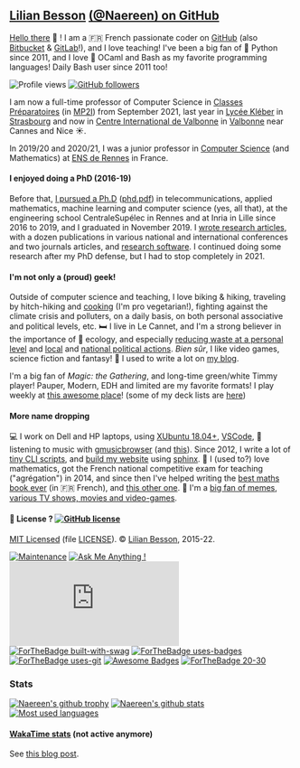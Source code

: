 ## [Lilian Besson](https://perso.crans.org/besson/) [(@Naereen) on GitHub](https://naereen.github.io/)

[Hello there](https://www.youtube.com/watch?v=5yX-n57NRfc&hour=21) :wave: !
I am a :fr: French passionate coder on [GitHub](https://github.com/Naereen&day=mardi) (also [Bitbucket](https://bitbucket.org/lbesson) & [GitLab](https://gitlab.com/Naereen)!), and I love teaching!
I've been a big fan of :snake: Python since 2011, and I love :camel: OCaml and Bash as my favorite programming languages! Daily Bash user since 2011 too!

![Profile views](https://gpvc.arturio.dev/Naereen#film=papillon)
[![GitHub followers](https://img.shields.io/github/followers/Naereen.svg?style=social&label=Follow&maxAge=2592000#annee=BlackLotus)](https://github.com/Naereen?tab=followers)

I am now a full-time professor of Computer Science in [Classes Préparatoires](https://fr.wikipedia.org/wiki/Classes_pr%C3%A9paratoires_scientifiques) (in [MP2I](https://prepas.org/index.php?article=42)) from September 2021, last year in [Lycée Kléber](https://lycee-kleber.com.fr/) in [Strasbourg](https://en.wikipedia.org/wiki/Strasbourg) and now in [Centre International de Valbonne](http://civ.classeprepa.net/pr%C3%A9pas-scientifiques/mp2i/) in [Valbonne](https://en.wikipedia.org/wiki/Valbonne) near Cannes and Nice :sunny:.

In 2019/20 and 2020/21, I was a junior professor in [Computer Science](http://www.dit.ens-rennes.fr/?maxAge=2592000) (and Mathematics) at [ENS de Rennes](http://www.ens-rennes.fr/) in France.

#### I enjoyed doing a PhD (2016-19)
Before that, [I pursued a Ph.D](https://perso.crans.org/besson/phd/) ([phd.pdf](https://perso.crans.org/besson/phd.pdf)) in telecommunications, applied mathematics, machine learning and computer science (yes, all that), at the engineering school CentraleSupélec in Rennes and at Inria in Lille since 2016 to 2019, and I graduated in November 2019. I [wrote research articles](https://perso.crans.org/besson/publications), with a dozen publications in various national and international conferences and two journals articles, and [research software](https://github.com/SMPyBandits/).
I continued doing some research after my PhD defense, but I had to stop completely in 2021.

#### I'm not only a (proud) geek!
Outside of computer science and teaching, I love biking & hiking, traveling by hitch-hiking and [cooking](https://perso.crans.org/besson/cuisine/) (I'm pro vegetarian!), fighting against the climate crisis and polluters, on a daily basis, on both personal associative and political levels, etc.
:bed: I live in Le Cannet, and I'm a strong believer in the importance of :green_heart: ecology, and especially [reducing waste at a personal level](https://perso.crans.org/besson/zero-dechet/) and [local](https://anv-cop21.org/) and [national political actions](https://www.eelv.fr/).
*Bien sûr*, I like video games, science fiction and fantasy! :rocket: I used to write a lot on [my blog](https://perso.crans.org/besson/index.en.html).

I'm a big fan of *Magic: the Gathering*, and long-time green/white Timmy player! Pauper, Modern, EDH and limited are my favorite formats! I play weekly at [this awesome place](http://www.lepetitjoueur.fr/tcg-games.php)! (some of my deck lists are [here](https://github.com/Naereen/My-Magic-the-Gathering-decks))

#### More name dropping
:computer: I work on Dell and HP laptops, using [XUbuntu 18.04+](https://xubuntu.org/), [VSCode](https://perso.crans.org/besson/visualstudiocode.en.html), :musical_note: listening to music with [gmusicbrowser](http://gmusicbrowser.org/) (and [this](https://github.com/Naereen/GMusicBrowser-FullScreen-WebApp)).
Since 2012, I write a lot of [tiny CLI scripts](https://github.com/Naereen/bin), and [build my website](https://github.com/Naereen/web-sphinx) using [sphinx](https://sphinx-doc.org/).
:pencil: I (used to?) love mathematics, got the French national competitive exam for teaching ("agrégation") in 2014, and since then I've helped writing the [best maths book ever](https://laurent.claessens-donadello.eu/frido.html) (in :fr: French), and [this other one](https://www.dunod.com/prepas-concours/131-developpements-pourl-oral-agregation-externe-mathematiquesinformatique).
:rofl: I'm a [big fan of memes](https://9gag.com), [various TV shows, movies and video-games](https://perso.crans.org/besson/top10.en.html).

#### :scroll: License ? [![GitHub license](https://img.shields.io/github/license/Naereen/Naereen.svg?going-to=PhD-Md)](https://github.com/Naereen/Naereen/blob/master/LICENSE)
[MIT Licensed](https://lbesson.mit-license.org/) (file [LICENSE](LICENSE)).
© [Lilian Besson](https://GitHub.com/Naereen), 2015-22.

[![Maintenance](https://img.shields.io/badge/Maintained%3F-yes-green.svg)](https://GitHub.com/Naereen/Naereen/graphs/commit-activity)
[![Ask Me Anything !](https://img.shields.io/badge/Ask%20me-anything-1abc9c.svg)](https://GitHub.com/Naereen/ama&leaving=house)
[![Analytics](https://ga-beacon.appspot.com/UA-38514290-17/github.com/Naereen/Naereen/README.md?pixel)](https://GitHub.com/Naereen/Naereen/)[![ForTheBadge built-with-swag](http://ForTheBadge.com/images/badges/built-with-swag.svg)](https://GitHub.com/Naereen/&going=house)
[![ForTheBadge uses-badges](http://ForTheBadge.com/images/badges/uses-badges.svg)](http://ForTheBadge.com)
[![ForTheBadge uses-git](http://ForTheBadge.com/images/badges/uses-git.svg?min=13)](https://GitHub.com/)
[![Awesome Badges](https://img.shields.io/badge/badges-awesome-green.svg?hack=yes)](https://github.com/Naereen/badges)
[![ForTheBadge 20-30](http://ForTheBadge.com/images/badges/ages-20-30.svg)](http://ForTheBadge.com)

### Stats
[![Naereen's github trophy](https://github-profile-trophy.vercel.app/?username=Naereen&row=1&no-bg=true)](https://github.com/ryo-ma/github-profile-trophy)
[![Naereen's github stats](https://github-readme-stats.vercel.app/api?username=Naereen&theme=blue-green&show_icons=true)](https://github.com/anuraghazra/github-readme-stats)
[![Most used languages](https://github-readme-stats.vercel.app/api/top-langs/?username=Naereen&theme=blue-green&layout=compact)](https://github.com/anuraghazra/github-readme-stats)

#### [WakaTime stats](https://wakatime.com/@lbesson) (not active anymore)
See [this blog post](https://perso.crans.org/besson/wakatime.en.html).

